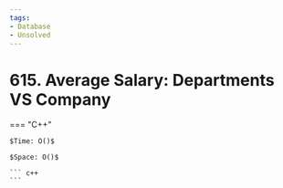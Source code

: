 ```yaml
---
tags:
- Database
- Unsolved
---
```



# 615. Average Salary: Departments VS Company

=== "C++"

    $Time: O()$

    $Space: O()$

    ``` c++
    ```